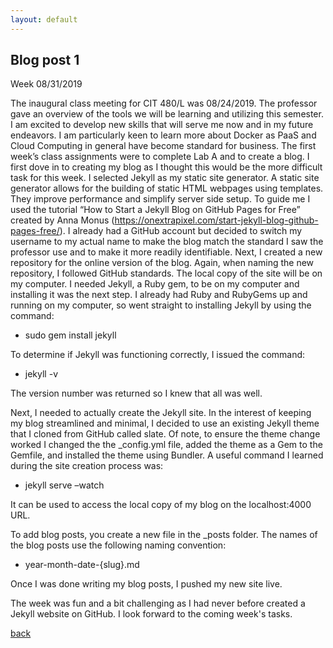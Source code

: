 ```yaml
---
layout: default
---
```


## Blog post 1

Week 08/31/2019

The inaugural class meeting for CIT 480/L was 08/24/2019. The professor gave an overview of the tools we will be learning and utilizing this semester. I am excited to develop new skills that will serve me now and in my future endeavors. I am particularly keen to learn more about Docker as PaaS and Cloud Computing in general have become standard for business. 
The first week’s class assignments were to complete Lab A and to create a blog. I first dove in to creating my blog as I thought this would be the more difficult task for this week. I selected Jekyll as my static site generator. A static site generator allows for the building of static HTML webpages using templates. They improve performance and simplify server side setup. To guide me I used the tutorial “How to Start a Jekyll Blog on GitHub Pages for Free” created by Anna Monus (https://onextrapixel.com/start-jekyll-blog-github-pages-free/). I already had a GitHub account but decided to switch my username to my actual name to make the blog match the standard I saw the professor use and to make it more readily identifiable. Next, I created a new repository for the online version of the blog. Again, when naming the new repository, I followed GitHub standards. The local copy of the site will be on my computer. I needed Jekyll, a Ruby gem, to be on my computer and installing it was the next step. I already had Ruby and RubyGems up and running on my computer, so went straight to installing Jekyll by using the command:

-	sudo gem install jekyll  

To determine if Jekyll was functioning correctly, I issued the command:

-	jekyll -v

The version number was returned so I knew that all was well. 

Next, I needed to actually create the Jekyll site. In the interest of keeping my blog streamlined and minimal, I decided to use an existing Jekyll theme that I cloned from GitHub called slate. Of note, to ensure the theme change worked I changed the the \_config.yml file, added the theme as a Gem to the Gemfile, and installed the theme using Bundler. A useful command I learned during the site creation process was:

-	jekyll serve –watch

It can be used to access the local copy of my blog on the localhost:4000 URL.

To add blog posts, you create a new file in the \_posts folder. The names of the blog posts use the following naming convention:

-	year-month-date-{slug}.md

Once I was done writing my blog posts, I pushed my new site live. 

The week was fun and a bit challenging as I had never before created a Jekyll website on GitHub. I look forward to the coming week's tasks. 


[back](./)
